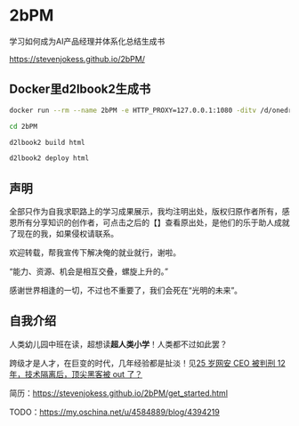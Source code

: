 # 2bPM

学习如何成为AI产品经理并体系化总结生成书

https://stevenjokess.github.io/2bPM/

## Docker里d2lbook2生成书

```bash
docker run --rm --name 2bPM -e HTTP_PROXY=127.0.0.1:1080 -ditv /d/onedrive/Documents/read/2bPM:/d2lbook2/2bPM registry.cn-shanghai.aliyuncs.com/csq-dl/d2l-book2:description  /bin/bash;docker exec -it 2bPM /bin/bash

cd 2bPM

d2lbook2 build html

d2lbook2 deploy html
```

## 声明

全部只作为自我求职路上的学习成果展示，我均注明出处，版权归原作者所有，感恩所有分享知识的创作者，可点击之后的【】查看原出处，是他们的乐于助人成就了现在的我，如果侵权请联系。

欢迎转载，帮我宣传下解决俺的就业就行，谢啦。

“能力、资源、机会是相互交叠，螺旋上升的。”

感谢世界相逢的一切，不过也不重要了，我们会死在“光明的未来”。

## 自我介绍

人类幼儿园中班在读，超想读**超人类小学**！人类都不过如此罢？

跨级才是人才，在巨变的时代，几年经验都是扯淡！见[25 岁网安 CEO 被判刑 12 年，技术隔离后，顶尖黑客被 out 了？](https://www.infoq.cn/article/DtZRqGpYA1pfzsxtiD0C)


简历：https://stevenjokess.github.io/2bPM/get_started.html


TODO：https://my.oschina.net/u/4584889/blog/4394219
